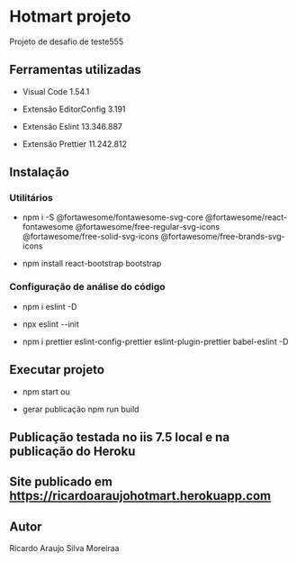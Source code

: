 # Hotmart projeto


Projeto de desafio de teste555



## Ferramentas utilizadas

- Visual Code 1.54.1
 
- Extensão EditorConfig 3.191
 
- Extensão Eslint 13.346.887
 
- Extensão Prettier 11.242.812


## Instalação

### Utilitários 

- npm i -S @fortawesome/fontawesome-svg-core @fortawesome/react-fontawesome @fortawesome/free-regular-svg-icons @fortawesome/free-solid-svg-icons @fortawesome/free-brands-svg-icons

- npm install react-bootstrap bootstrap

### Configuração de análise do código

- npm i eslint -D

- npx eslint --init

- npm i prettier eslint-config-prettier eslint-plugin-prettier babel-eslint -D


## Executar projeto 
- npm start ou 

- gerar publicação npm run build

## Publicação testada no iis 7.5 local e na publicação do Heroku

## Site publicado em https://ricardoaraujohotmart.herokuapp.com

## Autor
Ricardo Araujo Silva Moreiraa
